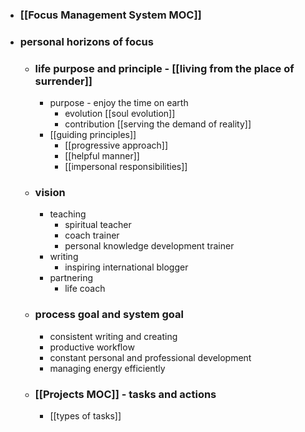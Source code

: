 - ### [[Focus Management System MOC]]
- ### personal horizons of focus
    - ### life purpose and principle - [[living from the place of surrender]] 
        - purpose - enjoy the time on earth
            - evolution [[soul evolution]]
            - contribution [[serving the demand of reality]]
        - [[guiding principles]]
            - [[progressive approach]]
            - [[helpful manner]]
            - [[impersonal responsibilities]]
    - ### vision 
        - teaching
            - spiritual teacher
            - coach trainer
            - personal knowledge development trainer
        - writing
            - inspiring international blogger
        - partnering
            - life coach
    - ### process goal and system goal
        - consistent writing and creating
        - productive workflow
        - constant personal and professional development
        - managing energy efficiently
    - ### [[Projects MOC]] - tasks and actions
        - [[types of tasks]]
